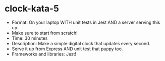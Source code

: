# clock-kata-5

* Format: On your laptop WITH unit tests in Jest AND a server serving this up.
* Make sure to start from scratch!
* Time: 30 minutes
* Description: Make a simple digital clock that updates every second.
* Serve it up from Express AND unit test that puppy too.
* Frameworks and libraries: Jest!
